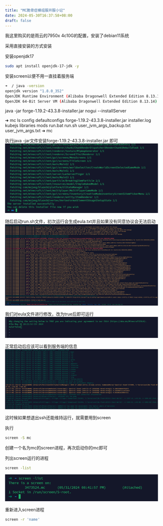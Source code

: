 ```yaml
---
title: "MC脆骨症模组服开服小记"
date: 2024-05-30T16:37:58+08:00
draft: false
---
```


我这里购买的是雨云的7950x 4c10G的配置，安装了debian11系统

采用直接安装的方式安装


安装openjdk17
```sh
sudo apt install openjdk-17-jdk -y
```

安装screen以便不用一直挂着服务端

```sh
➜  / java -version 
openjdk version "1.8.0_352"
OpenJDK Runtime Environment (Alibaba Dragonwell Extended Edition 8.13.14) (build 1.8.0_352-b01)
OpenJDK 64-Bit Server VM (Alibaba Dragonwell Extended Edition 8.13.14) (build 25.352-b01, mixed mode)
```

java -jar forge-1.19.2-43.3.8-installer.jar nogui --installServer

➜  mc ls
config  defaultconfigs  forge-1.19.2-43.3.8-installer.jar  installer.log  kubejs  libraries  mods  run.bat  run.sh  user_jvm_args_backup.txt  user_jvm_args.txt
➜  mc 

执行java -jar文件安装forge-1.19.2-43.3.8-installer.jar 即可
![](20240530181735.png)

随后启动run.sh文件，初次运行会生成eula.txt并且如果没有同意协议会无法启动
![](20240530182233.png)

我们对eula文件进行修改，改为true后即可运行
![](20240530182458.png)

正常启动后应该可以看到服务端的信息
![](20240607170055.png)

这时候如果想退出ssh还能维持运行，就需要用到screen

执行
```sh
screen -S mc
```
创建一个名为mc的screen进程，再次启动你的mc即可

列出screen运行的进程
```sh
screen -list
```
![](20240607170607.png)

重新进入screen进程
```sh
screen -r 'name'
```

